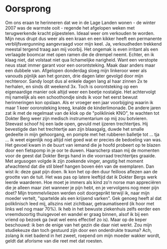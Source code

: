 # Oorsprong

Om ons eraan te herinneren dat we in de Lage Landen wonen - de winter 2007 was de warmste ooit - regende het afgelopen weken met terugwerkende kracht pijpestelen. Ideaal weer om verkouden te worden. Mijn neus drupt dus weer als een kraan en een kikker heeft een permanente verblijfsvergunning aangevraagd voor mijn keel. Ja, verkoudheden trekkend meestal tergend traag aan mij voorbij. Het ongemak is even irritant als een verlaagde boomcar met open ramen die de drempel neemt.
Echter, en ik klaag niet, dat volstaat niet qua lichamelijke narigheid. Want een verstopte neus staat immer garant voor een oorontsteking. Maak daar anders maar een dubbele van. Afgelopen donderdag sloeg mijn linkeroor weer als vanouds pijnlijk aan het gonzen, drie dagen later gevolgd door mijn rechteroor. Sandy loopt dus al enkele dagen lang al haar zinnen 2x te herhalen, en sinds dit weekend 3x.
Toch is oorontsteking op een eigenaardige manier ook altijd weer een beetje nostalgie. Het achtervolgt mij namelijk als een schoothondje sinds ik voor het eerst bewust herinneringen kon opslaan. Als er vroeger een jaar voorbijging waarin ik maar 1 keer ooronsteking kreeg, knalde de kinderlimonade.
De andere jaren zat ik met de regelmaat van de klok op de "polikliniek KNO", te wachten tot Dokter Berg weer zijn medisch instrumentarium op mij zou botvieren. Steevast schoof hij een lade open, gevuld met ijzeren trechtertjes. Hij bevestigde dan het trechtertje aan zijn blaasgalg, duwde het smalle gedeelte in mijn gehoorgang, en pompte met het rubberen balletje tot ... tja ... ik weet eigenlijk nog altijd niet goed wat er precies de bedoeling van was. Het gevoel kwam in de buurt van iemand die je hoofd probeert op te blazen door een fietspomp in je oor te duwen.
Haarscherp staan mij de momenten voor de geest dat Dokter Bergs hand in die voorraad trechtertjes graaide. Met argusogen volgde ik zijn zoekende vinger, angstig het moment afwachtend dat die stil bleef hangen boven één van de exemplaren. Dan wist ik: deze gaat pijn doen. Ik kon het op den duur feilloos aflezen aan de grootte van de tuit.
Het was pas op latere leeftijd dat ik Dokter Bergs werk leerde waarderen. Hoe moet je immers als kind zo'n norse man appreciëren die je alleen maar ziet wanneer je pijn hebt, en je vervolgens nog meer pijn doet? Mijn trommelvliezen werden ooit doorgeprikt terwijl ik, naar mijn moeder vertelt, "spartelde als een krijsend varken".
Gek genoeg heeft al dat poliklinisch leed mij, allszins niet zichtbaar, getraumatiseerd (ik hoor met links wel nog maar 70%). Ik heb in het bewuste ziekenhuis zelfs eerder een vreemdsoortig thuisgevoel en wandel er graag binnen, alsof ik bij een vriend op bezoek ga (wat wel eens effectief zo is).
Maar op de keper beschouwd: ik ben de enige van het gezin die daar niet werkt. Zou mijn studiekeuze dan toch gestuurd zijn door een onderdrukte trauma? Ach, zolang ik niet badend in het zweet, roepend om mijn moeder wakker wordt, geldt dat aforisme van die reet met dat roesten.